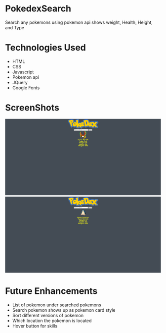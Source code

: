 # PokedexSearch
Search any pokemons using pokemon api shows weight, Health, Height, and Type
# Technologies Used
* HTML
* CSS
* Javascript
* Pokemon api
* JQuery
* Google Fonts

# ScreenShots
<img src="image/Screen shot for Pokemon api.png">
<img src="image/Snorlax.PNG">

# Future Enhancements
* List of pokemon under searched pokemons
* Search pokemon shows up as pokemon card style
* Sort different versions of pokemon
* Which location the pokemon is located
* Hover button for skills